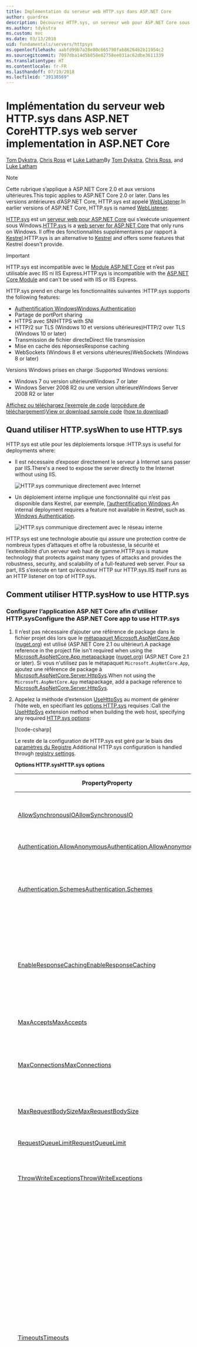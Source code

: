 ```yaml
---
title: Implémentation du serveur web HTTP.sys dans ASP.NET Core
author: guardrex
description: Découvrez HTTP.sys, un serveur web pour ASP.NET Core sous Windows. Basé sur le pilote en mode noyau HTTP.sys, HTTP.sys est une solution qui permet d’établir une connexion directe à Internet sans IIS ni Kestrel.
ms.author: tdykstra
ms.custom: mvc
ms.date: 03/13/2018
uid: fundamentals/servers/httpsys
ms.openlocfilehash: aabfd99b7a28e80c665798fab86264b2b11954c2
ms.sourcegitcommit: 7097dba14d5b858e82758ee031ac62dbe3611339
ms.translationtype: HT
ms.contentlocale: fr-FR
ms.lasthandoff: 07/19/2018
ms.locfileid: "39138569"
---
```

# <a name="httpsys-web-server-implementation-in-aspnet-core"></a><span data-ttu-id="14d21-104">Implémentation du serveur web HTTP.sys dans ASP.NET Core</span><span class="sxs-lookup"><span data-stu-id="14d21-104">HTTP.sys web server implementation in ASP.NET Core</span></span>

<span data-ttu-id="14d21-105">[Tom Dykstra](https://github.com/tdykstra), [Chris Ross](https://github.com/Tratcher) et [Luke Latham](https://github.com/guardrex)</span><span class="sxs-lookup"><span data-stu-id="14d21-105">By [Tom Dykstra](https://github.com/tdykstra), [Chris Ross](https://github.com/Tratcher), and [Luke Latham](https://github.com/guardrex)</span></span>

> [!NOTE]
> <span data-ttu-id="14d21-106">Cette rubrique s’applique à ASP.NET Core 2.0 et aux versions ultérieures.</span><span class="sxs-lookup"><span data-stu-id="14d21-106">This topic applies to ASP.NET Core 2.0 or later.</span></span> <span data-ttu-id="14d21-107">Dans les versions antérieures d’ASP.NET Core, HTTP.sys est appelé [WebListener](xref:fundamentals/servers/weblistener).</span><span class="sxs-lookup"><span data-stu-id="14d21-107">In earlier versions of ASP.NET Core, HTTP.sys is named [WebListener](xref:fundamentals/servers/weblistener).</span></span>

<span data-ttu-id="14d21-108">[HTTP.sys](/iis/get-started/introduction-to-iis/introduction-to-iis-architecture#hypertext-transfer-protocol-stack-httpsys) est un [serveur web pour ASP.NET Core](xref:fundamentals/servers/index) qui s’exécute uniquement sous Windows.</span><span class="sxs-lookup"><span data-stu-id="14d21-108">[HTTP.sys](/iis/get-started/introduction-to-iis/introduction-to-iis-architecture#hypertext-transfer-protocol-stack-httpsys) is a [web server for ASP.NET Core](xref:fundamentals/servers/index) that only runs on Windows.</span></span> <span data-ttu-id="14d21-109">Il offre des fonctionnalités supplémentaires par rapport à [Kestrel](xref:fundamentals/servers/kestrel).</span><span class="sxs-lookup"><span data-stu-id="14d21-109">HTTP.sys is an alternative to [Kestrel](xref:fundamentals/servers/kestrel) and offers some features that Kestrel doesn't provide.</span></span>

> [!IMPORTANT]
> <span data-ttu-id="14d21-110">HTTP.sys est incompatible avec le [Module ASP.NET Core](xref:fundamentals/servers/aspnet-core-module) et n’est pas utilisable avec IIS ni IIS Express.</span><span class="sxs-lookup"><span data-stu-id="14d21-110">HTTP.sys is incompatible with the [ASP.NET Core Module](xref:fundamentals/servers/aspnet-core-module) and can't be used with IIS or IIS Express.</span></span>

<span data-ttu-id="14d21-111">HTTP.sys prend en charge les fonctionnalités suivantes :</span><span class="sxs-lookup"><span data-stu-id="14d21-111">HTTP.sys supports the following features:</span></span>

* [<span data-ttu-id="14d21-112">Authentification Windows</span><span class="sxs-lookup"><span data-stu-id="14d21-112">Windows Authentication</span></span>](xref:security/authentication/windowsauth)
* <span data-ttu-id="14d21-113">Partage de port</span><span class="sxs-lookup"><span data-stu-id="14d21-113">Port sharing</span></span>
* <span data-ttu-id="14d21-114">HTTPS avec SNI</span><span class="sxs-lookup"><span data-stu-id="14d21-114">HTTPS with SNI</span></span>
* <span data-ttu-id="14d21-115">HTTP/2 sur TLS (Windows 10 et versions ultérieures)</span><span class="sxs-lookup"><span data-stu-id="14d21-115">HTTP/2 over TLS (Windows 10 or later)</span></span>
* <span data-ttu-id="14d21-116">Transmission de fichier directe</span><span class="sxs-lookup"><span data-stu-id="14d21-116">Direct file transmission</span></span>
* <span data-ttu-id="14d21-117">Mise en cache des réponses</span><span class="sxs-lookup"><span data-stu-id="14d21-117">Response caching</span></span>
* <span data-ttu-id="14d21-118">WebSockets (Windows 8 et versions ultérieures)</span><span class="sxs-lookup"><span data-stu-id="14d21-118">WebSockets (Windows 8 or later)</span></span>

<span data-ttu-id="14d21-119">Versions Windows prises en charge :</span><span class="sxs-lookup"><span data-stu-id="14d21-119">Supported Windows versions:</span></span>

* <span data-ttu-id="14d21-120">Windows 7 ou version ultérieure</span><span class="sxs-lookup"><span data-stu-id="14d21-120">Windows 7 or later</span></span>
* <span data-ttu-id="14d21-121">Windows Server 2008 R2 ou une version ultérieure</span><span class="sxs-lookup"><span data-stu-id="14d21-121">Windows Server 2008 R2 or later</span></span>

<span data-ttu-id="14d21-122">[Affichez ou téléchargez l’exemple de code](https://github.com/aspnet/Docs/tree/master/aspnetcore/fundamentals/servers/httpsys/sample) ([procédure de téléchargement](xref:tutorials/index#how-to-download-a-sample))</span><span class="sxs-lookup"><span data-stu-id="14d21-122">[View or download sample code](https://github.com/aspnet/Docs/tree/master/aspnetcore/fundamentals/servers/httpsys/sample) ([how to download](xref:tutorials/index#how-to-download-a-sample))</span></span>

## <a name="when-to-use-httpsys"></a><span data-ttu-id="14d21-123">Quand utiliser HTTP.sys</span><span class="sxs-lookup"><span data-stu-id="14d21-123">When to use HTTP.sys</span></span>

<span data-ttu-id="14d21-124">HTTP.sys est utile pour les déploiements lorsque :</span><span class="sxs-lookup"><span data-stu-id="14d21-124">HTTP.sys is useful for deployments where:</span></span>

* <span data-ttu-id="14d21-125">Il est nécessaire d’exposer directement le serveur à Internet sans passer par IIS.</span><span class="sxs-lookup"><span data-stu-id="14d21-125">There's a need to expose the server directly to the Internet without using IIS.</span></span>

  ![HTTP.sys communique directement avec Internet](httpsys/_static/httpsys-to-internet.png)

* <span data-ttu-id="14d21-127">Un déploiement interne implique une fonctionnalité qui n’est pas disponible dans Kestrel, par exemple, [l’authentification Windows](xref:security/authentication/windowsauth).</span><span class="sxs-lookup"><span data-stu-id="14d21-127">An internal deployment requires a feature not available in Kestrel, such as [Windows Authentication](xref:security/authentication/windowsauth).</span></span>

  ![HTTP.sys communique directement avec le réseau interne](httpsys/_static/httpsys-to-internal.png)

<span data-ttu-id="14d21-129">HTTP.sys est une technologie aboutie qui assure une protection contre de nombreux types d’attaques et offre la robustesse, la sécurité et l’extensibilité d’un serveur web haut de gamme.</span><span class="sxs-lookup"><span data-stu-id="14d21-129">HTTP.sys is mature technology that protects against many types of attacks and provides the robustness, security, and scalability of a full-featured web server.</span></span> <span data-ttu-id="14d21-130">Pour sa part, IIS s’exécute en tant qu’écouteur HTTP sur HTTP.sys.</span><span class="sxs-lookup"><span data-stu-id="14d21-130">IIS itself runs as an HTTP listener on top of HTTP.sys.</span></span> 

## <a name="how-to-use-httpsys"></a><span data-ttu-id="14d21-131">Comment utiliser HTTP.sys</span><span class="sxs-lookup"><span data-stu-id="14d21-131">How to use HTTP.sys</span></span>

### <a name="configure-the-aspnet-core-app-to-use-httpsys"></a><span data-ttu-id="14d21-132">Configurer l’application ASP.NET Core afin d’utiliser HTTP.sys</span><span class="sxs-lookup"><span data-stu-id="14d21-132">Configure the ASP.NET Core app to use HTTP.sys</span></span>

1. <span data-ttu-id="14d21-133">Il n’est pas nécessaire d’ajouter une référence de package dans le fichier projet dès lors que le [métapaquet Microsoft.AspNetCore.App](xref:fundamentals/metapackage-app) ([nuget.org](https://www.nuget.org/packages/Microsoft.AspNetCore.App/)) est utilisé (ASP.NET Core 2.1 ou ultérieur).</span><span class="sxs-lookup"><span data-stu-id="14d21-133">A package reference in the project file isn't required when using the [Microsoft.AspNetCore.App metapackage](xref:fundamentals/metapackage-app) ([nuget.org](https://www.nuget.org/packages/Microsoft.AspNetCore.App/)) (ASP.NET Core 2.1 or later).</span></span> <span data-ttu-id="14d21-134">Si vous n'utilisez pas le métapaquet `Microsoft.AspNetCore.App`, ajoutez une référence de package à [Microsoft.AspNetCore.Server.HttpSys](https://www.nuget.org/packages/Microsoft.AspNetCore.Server.HttpSys/).</span><span class="sxs-lookup"><span data-stu-id="14d21-134">When not using the `Microsoft.AspNetCore.App` metapackage, add a package reference to [Microsoft.AspNetCore.Server.HttpSys](https://www.nuget.org/packages/Microsoft.AspNetCore.Server.HttpSys/).</span></span>

2. <span data-ttu-id="14d21-135">Appelez la méthode d’extension [UseHttpSys](/dotnet/api/microsoft.aspnetcore.hosting.webhostbuilderhttpsysextensions.usehttpsys) au moment de générer l’hôte web, en spécifiant les [options HTTP.sys](/dotnet/api/microsoft.aspnetcore.server.httpsys.httpsysoptions) requises :</span><span class="sxs-lookup"><span data-stu-id="14d21-135">Call the [UseHttpSys](/dotnet/api/microsoft.aspnetcore.hosting.webhostbuilderhttpsysextensions.usehttpsys) extension method when building the web host, specifying any required [HTTP.sys options](/dotnet/api/microsoft.aspnetcore.server.httpsys.httpsysoptions):</span></span>

   [!code-csharp[](httpsys/sample/Program.cs?name=snippet1&highlight=4-12)]

   <span data-ttu-id="14d21-136">Le reste de la configuration de HTTP.sys est géré par le biais des [paramètres du Registre](https://support.microsoft.com/help/820129/http-sys-registry-settings-for-windows).</span><span class="sxs-lookup"><span data-stu-id="14d21-136">Additional HTTP.sys configuration is handled through [registry settings](https://support.microsoft.com/help/820129/http-sys-registry-settings-for-windows).</span></span>

   <span data-ttu-id="14d21-137">**Options HTTP.sys**</span><span class="sxs-lookup"><span data-stu-id="14d21-137">**HTTP.sys options**</span></span>

   | <span data-ttu-id="14d21-138">Property</span><span class="sxs-lookup"><span data-stu-id="14d21-138">Property</span></span> | <span data-ttu-id="14d21-139">Description</span><span class="sxs-lookup"><span data-stu-id="14d21-139">Description</span></span> | <span data-ttu-id="14d21-140">Par défaut</span><span class="sxs-lookup"><span data-stu-id="14d21-140">Default</span></span> |
   | -------- | ----------- | :-----: |
   | [<span data-ttu-id="14d21-141">AllowSynchronousIO</span><span class="sxs-lookup"><span data-stu-id="14d21-141">AllowSynchronousIO</span></span>](/dotnet/api/microsoft.aspnetcore.server.httpsys.httpsysoptions.allowsynchronousio) | <span data-ttu-id="14d21-142">Contrôle si l’entrée/sortie synchrone est autorisée pour le `HttpContext.Request.Body` et le `HttpContext.Response.Body`.</span><span class="sxs-lookup"><span data-stu-id="14d21-142">Control whether synchronous input/output is allowed for the `HttpContext.Request.Body` and `HttpContext.Response.Body`.</span></span> | `true` |
   | [<span data-ttu-id="14d21-143">Authentication.AllowAnonymous</span><span class="sxs-lookup"><span data-stu-id="14d21-143">Authentication.AllowAnonymous</span></span>](/dotnet/api/microsoft.aspnetcore.server.httpsys.authenticationmanager.allowanonymous) | <span data-ttu-id="14d21-144">Autorise les requêtes anonymes.</span><span class="sxs-lookup"><span data-stu-id="14d21-144">Allow anonymous requests.</span></span> | `true` |
   | [<span data-ttu-id="14d21-145">Authentication.Schemes</span><span class="sxs-lookup"><span data-stu-id="14d21-145">Authentication.Schemes</span></span>](/dotnet/api/microsoft.aspnetcore.server.httpsys.authenticationmanager.schemes) | <span data-ttu-id="14d21-146">Spécifie les schémas d’authentification autorisés.</span><span class="sxs-lookup"><span data-stu-id="14d21-146">Specify the allowed authentication schemes.</span></span> <span data-ttu-id="14d21-147">Peut être modifié à tout moment avant la suppression de l’écouteur.</span><span class="sxs-lookup"><span data-stu-id="14d21-147">May be modified at any time prior to disposing the listener.</span></span> <span data-ttu-id="14d21-148">Les valeurs sont fournies par [l’enum AuthenticationSchemes](/dotnet/api/microsoft.aspnetcore.server.httpsys.authenticationschemes) : `Basic`, `Kerberos`, `Negotiate`, `None` et `NTLM`.</span><span class="sxs-lookup"><span data-stu-id="14d21-148">Values are provided by the [AuthenticationSchemes enum](/dotnet/api/microsoft.aspnetcore.server.httpsys.authenticationschemes): `Basic`, `Kerberos`, `Negotiate`, `None`, and `NTLM`.</span></span> | `None` |
   | [<span data-ttu-id="14d21-149">EnableResponseCaching</span><span class="sxs-lookup"><span data-stu-id="14d21-149">EnableResponseCaching</span></span>](/dotnet/api/microsoft.aspnetcore.server.httpsys.httpsysoptions.enableresponsecaching) | <span data-ttu-id="14d21-150">Tente la mise en cache [en mode noyau](/windows-hardware/drivers/gettingstarted/user-mode-and-kernel-mode) pour les réponses comportant un en-tête compatible.</span><span class="sxs-lookup"><span data-stu-id="14d21-150">Attempt [kernel-mode](/windows-hardware/drivers/gettingstarted/user-mode-and-kernel-mode) caching for responses with eligible headers.</span></span> <span data-ttu-id="14d21-151">La réponse peut ne pas inclure d’en-tête `Set-Cookie`, `Vary` ou `Pragma`.</span><span class="sxs-lookup"><span data-stu-id="14d21-151">The response may not include `Set-Cookie`, `Vary`, or `Pragma` headers.</span></span> <span data-ttu-id="14d21-152">Elle doit comporter un en-tête `Cache-Control` `public` et soit une valeur `shared-max-age` ou `max-age`, soit un en-tête `Expires`.</span><span class="sxs-lookup"><span data-stu-id="14d21-152">It must include a `Cache-Control` header that's `public` and either a `shared-max-age` or `max-age` value, or an `Expires` header.</span></span> | `true` |
   | [<span data-ttu-id="14d21-153">MaxAccepts</span><span class="sxs-lookup"><span data-stu-id="14d21-153">MaxAccepts</span></span>](/dotnet/api/microsoft.aspnetcore.server.httpsys.httpsysoptions.maxaccepts) | <span data-ttu-id="14d21-154">Nombre maximal d'acceptations simultanées.</span><span class="sxs-lookup"><span data-stu-id="14d21-154">The maximum number of concurrent accepts.</span></span> | <span data-ttu-id="14d21-155">5 &times; [Environment.<br>ProcessorCount](/dotnet/api/system.environment.processorcount)</span><span class="sxs-lookup"><span data-stu-id="14d21-155">5 &times; [Environment.<br>ProcessorCount](/dotnet/api/system.environment.processorcount)</span></span> |
   | [<span data-ttu-id="14d21-156">MaxConnections</span><span class="sxs-lookup"><span data-stu-id="14d21-156">MaxConnections</span></span>](/dotnet/api/microsoft.aspnetcore.server.httpsys.httpsysoptions.maxconnections) | <span data-ttu-id="14d21-157">Nombre maximum de connexions simultanées à accepter.</span><span class="sxs-lookup"><span data-stu-id="14d21-157">The maximum number of concurrent connections to accept.</span></span> <span data-ttu-id="14d21-158">Utilisez `-1` pour signifier l’infini,</span><span class="sxs-lookup"><span data-stu-id="14d21-158">Use `-1` for infinite.</span></span> <span data-ttu-id="14d21-159">et `null` pour utiliser le paramètre du Registre qui s’applique à l’ordinateur dans son ensemble.</span><span class="sxs-lookup"><span data-stu-id="14d21-159">Use `null` to use the registry's machine-wide setting.</span></span> | `null`<br><span data-ttu-id="14d21-160">(illimité)</span><span class="sxs-lookup"><span data-stu-id="14d21-160">(unlimited)</span></span> |
   | [<span data-ttu-id="14d21-161">MaxRequestBodySize</span><span class="sxs-lookup"><span data-stu-id="14d21-161">MaxRequestBodySize</span></span>](/dotnet/api/microsoft.aspnetcore.server.httpsys.httpsysoptions.maxrequestbodysize) | <span data-ttu-id="14d21-162">Consultez la section <a href="#maxrequestbodysize">MaxRequestBodySize</a>.</span><span class="sxs-lookup"><span data-stu-id="14d21-162">See the <a href="#maxrequestbodysize">MaxRequestBodySize</a> section.</span></span> | <span data-ttu-id="14d21-163">30 000 000 octets</span><span class="sxs-lookup"><span data-stu-id="14d21-163">30000000 bytes</span></span><br><span data-ttu-id="14d21-164">(env. 28,6 Mo)</span><span class="sxs-lookup"><span data-stu-id="14d21-164">(~28.6 MB)</span></span> |
   | [<span data-ttu-id="14d21-165">RequestQueueLimit</span><span class="sxs-lookup"><span data-stu-id="14d21-165">RequestQueueLimit</span></span>](/dotnet/api/microsoft.aspnetcore.server.httpsys.httpsysoptions.requestqueuelimit) | <span data-ttu-id="14d21-166">Nombre maximal de demandes pouvant être placées en file d'attente.</span><span class="sxs-lookup"><span data-stu-id="14d21-166">The maximum number of requests that can be queued.</span></span> | <span data-ttu-id="14d21-167">1000</span><span class="sxs-lookup"><span data-stu-id="14d21-167">1000</span></span> |
   | [<span data-ttu-id="14d21-168">ThrowWriteExceptions</span><span class="sxs-lookup"><span data-stu-id="14d21-168">ThrowWriteExceptions</span></span>](/dotnet/api/microsoft.aspnetcore.server.httpsys.httpsysoptions.throwwriteexceptions) | <span data-ttu-id="14d21-169">Indique si les écritures dans le corps de la réponse qui échouent en raison d’une déconnexion du client doivent lever des exceptions ou se terminer normalement.</span><span class="sxs-lookup"><span data-stu-id="14d21-169">Indicate if response body writes that fail due to client disconnects should throw exceptions or complete normally.</span></span> | `false`<br><span data-ttu-id="14d21-170">(se terminer normalement)</span><span class="sxs-lookup"><span data-stu-id="14d21-170">(complete normally)</span></span> |
   | [<span data-ttu-id="14d21-171">Timeouts</span><span class="sxs-lookup"><span data-stu-id="14d21-171">Timeouts</span></span>](/dotnet/api/microsoft.aspnetcore.server.httpsys.httpsysoptions.timeouts) | <span data-ttu-id="14d21-172">Expose la configuration [TimeoutManager](/dotnet/api/microsoft.aspnetcore.server.httpsys.timeoutmanager) de HTTP.sys, également paramétrable dans le Registre.</span><span class="sxs-lookup"><span data-stu-id="14d21-172">Expose the HTTP.sys [TimeoutManager](/dotnet/api/microsoft.aspnetcore.server.httpsys.timeoutmanager) configuration, which may also be configured in the registry.</span></span> <span data-ttu-id="14d21-173">Suivez les liens de l’API pour en savoir plus sur chaque paramètre, y compris les valeurs par défaut :</span><span class="sxs-lookup"><span data-stu-id="14d21-173">Follow the API links to learn more about each setting, including default values:</span></span><ul><li><span data-ttu-id="14d21-174">[TimeoutManager.DrainEntityBody](/dotnet/api/microsoft.aspnetcore.server.httpsys.timeoutmanager.drainentitybody) &ndash; Temps alloué à l’API de serveur HTTP pour décharger le corps de l’entité sur une connexion persistante.</span><span class="sxs-lookup"><span data-stu-id="14d21-174">[TimeoutManager.DrainEntityBody](/dotnet/api/microsoft.aspnetcore.server.httpsys.timeoutmanager.drainentitybody) &ndash; Time allowed for the HTTP Server API to drain the entity body on a Keep-Alive connection.</span></span></li><li><span data-ttu-id="14d21-175">[TimeoutManager.EntityBody](/dotnet/api/microsoft.aspnetcore.server.httpsys.timeoutmanager.entitybody) &ndash; Temps alloué pour que le corps de l'entité de la requête arrive.</span><span class="sxs-lookup"><span data-stu-id="14d21-175">[TimeoutManager.EntityBody](/dotnet/api/microsoft.aspnetcore.server.httpsys.timeoutmanager.entitybody) &ndash; Time allowed for the request entity body to arrive.</span></span></li><li><span data-ttu-id="14d21-176">[TimeoutManager.HeaderWait](/dotnet/api/microsoft.aspnetcore.server.httpsys.timeoutmanager.headerwait) &ndash; Temps alloué à l’API de serveur HTTP pour analyser l’en-tête de la requête.</span><span class="sxs-lookup"><span data-stu-id="14d21-176">[TimeoutManager.HeaderWait](/dotnet/api/microsoft.aspnetcore.server.httpsys.timeoutmanager.headerwait) &ndash; Time allowed for the HTTP Server API to parse the request header.</span></span></li><li><span data-ttu-id="14d21-177">[TimeoutManager.IdleConnection](/dotnet/api/microsoft.aspnetcore.server.httpsys.timeoutmanager.idleconnection) &ndash; Temps alloué pour une connexion inactive.</span><span class="sxs-lookup"><span data-stu-id="14d21-177">[TimeoutManager.IdleConnection](/dotnet/api/microsoft.aspnetcore.server.httpsys.timeoutmanager.idleconnection) &ndash; Time allowed for an idle connection.</span></span></li><li><span data-ttu-id="14d21-178">[TimeoutManager.MinSendBytesPerSecond](/dotnet/api/microsoft.aspnetcore.server.httpsys.timeoutmanager.minsendbytespersecond) &ndash; Taux d’envoi minimal de la réponse.</span><span class="sxs-lookup"><span data-stu-id="14d21-178">[TimeoutManager.MinSendBytesPerSecond](/dotnet/api/microsoft.aspnetcore.server.httpsys.timeoutmanager.minsendbytespersecond) &ndash; The minimum send rate for the response.</span></span></li><li><span data-ttu-id="14d21-179">[TimeoutManager.RequestQueue](/dotnet/api/microsoft.aspnetcore.server.httpsys.timeoutmanager.requestqueue) &ndash; Temps alloué à la demande pour rester dans la file d’attente des requêtes avant que l’application ne la récupère.</span><span class="sxs-lookup"><span data-stu-id="14d21-179">[TimeoutManager.RequestQueue](/dotnet/api/microsoft.aspnetcore.server.httpsys.timeoutmanager.requestqueue) &ndash; Time allowed for the request to remain in the request queue before the app picks it up.</span></span></li></ul> |  |
   | [<span data-ttu-id="14d21-180">UrlPrefixes</span><span class="sxs-lookup"><span data-stu-id="14d21-180">UrlPrefixes</span></span>](/dotnet/api/microsoft.aspnetcore.server.httpsys.httpsysoptions.urlprefixes) | <span data-ttu-id="14d21-181">Spécifiez la [UrlPrefixCollection](/dotnet/api/microsoft.aspnetcore.server.httpsys.urlprefixcollection) à inscrire auprès de HTTP.sys.</span><span class="sxs-lookup"><span data-stu-id="14d21-181">Specify the [UrlPrefixCollection](/dotnet/api/microsoft.aspnetcore.server.httpsys.urlprefixcollection) to register with HTTP.sys.</span></span> <span data-ttu-id="14d21-182">La plus utile est [UrlPrefixCollection.Add](/dotnet/api/microsoft.aspnetcore.server.httpsys.urlprefixcollection.add), qui permet d’ajouter un préfixe à la collection.</span><span class="sxs-lookup"><span data-stu-id="14d21-182">The most useful is [UrlPrefixCollection.Add](/dotnet/api/microsoft.aspnetcore.server.httpsys.urlprefixcollection.add), which is used to add a prefix to the collection.</span></span> <span data-ttu-id="14d21-183">Ces choix peuvent être modifiés à tout moment avant la suppression de l’écouteur.</span><span class="sxs-lookup"><span data-stu-id="14d21-183">These may be modified at any time prior to disposing the listener.</span></span> |  |

   <a name="maxrequestbodysize"></a>
   <span data-ttu-id="14d21-184">**MaxRequestBodySize**</span><span class="sxs-lookup"><span data-stu-id="14d21-184">**MaxRequestBodySize**</span></span>

   <span data-ttu-id="14d21-185">Taille maximale autorisée pour le corps d’une demande, en octets.</span><span class="sxs-lookup"><span data-stu-id="14d21-185">The maximum allowed size of any request body in bytes.</span></span> <span data-ttu-id="14d21-186">Lorsque la valeur est `null`, elle est illimitée.</span><span class="sxs-lookup"><span data-stu-id="14d21-186">When set to `null`, the maximum request body size is unlimited.</span></span> <span data-ttu-id="14d21-187">Cette limite est sans effet sur les connexions mises à niveau, qui sont illimitées.</span><span class="sxs-lookup"><span data-stu-id="14d21-187">This limit has no effect on upgraded connections, which are always unlimited.</span></span>

   <span data-ttu-id="14d21-188">Pour remplacer la limite d’un seul `IActionResult` dans une application MVC ASP.NET Core, nous vous recommandons d’utiliser l’attribut [RequestSizeLimitAttribute](/dotnet/api/microsoft.aspnetcore.mvc.requestsizelimitattribute) sur une méthode d’action :</span><span class="sxs-lookup"><span data-stu-id="14d21-188">The recommended method to override the limit in an ASP.NET Core MVC app for a single `IActionResult` is to use the [RequestSizeLimitAttribute](/dotnet/api/microsoft.aspnetcore.mvc.requestsizelimitattribute) attribute on an action method:</span></span>

   ```csharp
   [RequestSizeLimit(100000000)]
   public IActionResult MyActionMethod()
   ```

   <span data-ttu-id="14d21-189">Une exception est levée si l’application tente de configurer la limite sur une demande dont l’application a commencé la lecture.</span><span class="sxs-lookup"><span data-stu-id="14d21-189">An exception is thrown if the app attempts to configure the limit on a request after the app has started reading the request.</span></span> <span data-ttu-id="14d21-190">La propriété `IsReadOnly` indique si la propriété `MaxRequestBodySize` est en lecture seule, et donc s’il est trop tard pour configurer la limite.</span><span class="sxs-lookup"><span data-stu-id="14d21-190">An `IsReadOnly` property can be used to indicate if the `MaxRequestBodySize` property is in a read-only state, meaning it's too late to configure the limit.</span></span>

   <span data-ttu-id="14d21-191">Si l’application doit remplacer [MaxRequestBodySize](/dotnet/api/microsoft.aspnetcore.server.httpsys.httpsysoptions.maxrequestbodysize) demande par demande, utilisez [IHttpMaxRequestBodySizeFeature](/dotnet/api/microsoft.aspnetcore.http.features.ihttpmaxrequestbodysizefeature) :</span><span class="sxs-lookup"><span data-stu-id="14d21-191">If the app should override [MaxRequestBodySize](/dotnet/api/microsoft.aspnetcore.server.httpsys.httpsysoptions.maxrequestbodysize) per-request, use the [IHttpMaxRequestBodySizeFeature](/dotnet/api/microsoft.aspnetcore.http.features.ihttpmaxrequestbodysizefeature):</span></span>

   [!code-csharp[](httpsys/sample/Startup.cs?name=snippet1&highlight=6-7)]

3. <span data-ttu-id="14d21-192">Si vous utilisez Visual Studio, vérifiez que l’application n’est pas configurée pour exécuter IIS ou IIS Express.</span><span class="sxs-lookup"><span data-stu-id="14d21-192">If using Visual Studio, make sure the app isn't configured to run IIS or IIS Express.</span></span>

   <span data-ttu-id="14d21-193">Dans Visual Studio, le profil de démarrage par défaut est destiné à IIS Express.</span><span class="sxs-lookup"><span data-stu-id="14d21-193">In Visual Studio, the default launch profile is for IIS Express.</span></span> <span data-ttu-id="14d21-194">Pour exécuter le projet en tant qu’application console, changez manuellement le profil sélectionné, comme dans la capture d’écran suivante :</span><span class="sxs-lookup"><span data-stu-id="14d21-194">To run the project as a console app, manually change the selected profile, as shown in the following screen shot:</span></span>

   ![Sélectionner le profil d’application console](httpsys/_static/vs-choose-profile.png)

### <a name="configure-windows-server"></a><span data-ttu-id="14d21-196">Configurer Windows Server</span><span class="sxs-lookup"><span data-stu-id="14d21-196">Configure Windows Server</span></span>

1. <span data-ttu-id="14d21-197">Si l’application est un [déploiement dépendant de .NET Framework](/dotnet/core/deploying/#framework-dependent-deployments-fdd), installez .NET Core, .NET Framework ou les deux (si l’application est une application .NET Core ciblant .NET Framework).</span><span class="sxs-lookup"><span data-stu-id="14d21-197">If the app is a [framework-dependent deployment](/dotnet/core/deploying/#framework-dependent-deployments-fdd), install .NET Core, .NET Framework, or both (if the app is a .NET Core app targeting the .NET Framework).</span></span>

   * <span data-ttu-id="14d21-198">**.NET Core** &ndash; Si l’application nécessite .NET Core, procurez-vous et exécutez le programme d’installation de .NET Core sur [Tous les téléchargements .NET](https://www.microsoft.com/net/download/all).</span><span class="sxs-lookup"><span data-stu-id="14d21-198">**.NET Core** &ndash; If the app requires .NET Core, obtain and run the .NET Core installer from [.NET All Downloads](https://www.microsoft.com/net/download/all).</span></span>
   * <span data-ttu-id="14d21-199">**.NET Framework** &ndash; Si l’application requiert .NET Framework, consultez la page [.NET Framework : guide d’installation](/dotnet/framework/install/) pour connaître les instructions d’installation.</span><span class="sxs-lookup"><span data-stu-id="14d21-199">**.NET Framework** &ndash; If the app requires .NET Framework, see [.NET Framework: Installation guide](/dotnet/framework/install/) to find installation instructions.</span></span> <span data-ttu-id="14d21-200">Installez la version requise de .NET Framework.</span><span class="sxs-lookup"><span data-stu-id="14d21-200">Install the required .NET Framework.</span></span> <span data-ttu-id="14d21-201">Le programme d’installation de la dernière version de .NET Framework se trouve dans la page [Tous les téléchargements .NET](https://www.microsoft.com/net/download/all).</span><span class="sxs-lookup"><span data-stu-id="14d21-201">The installer for the latest .NET Framework can be found at [.NET All Downloads](https://www.microsoft.com/net/download/all).</span></span>

2. <span data-ttu-id="14d21-202">Configurez les ports et les URL de l’application.</span><span class="sxs-lookup"><span data-stu-id="14d21-202">Configure URLs and ports for the app.</span></span>

   <span data-ttu-id="14d21-203">Par défaut, ASP.NET Core est lié à `http://localhost:5000`.</span><span class="sxs-lookup"><span data-stu-id="14d21-203">By default, ASP.NET Core binds to `http://localhost:5000`.</span></span> <span data-ttu-id="14d21-204">Pour configurer les ports et les préfixes d’URL, il existe plusieurs possibilités :</span><span class="sxs-lookup"><span data-stu-id="14d21-204">To configure URL prefixes and ports, options include using:</span></span>

   * [<span data-ttu-id="14d21-205">UseUrls</span><span class="sxs-lookup"><span data-stu-id="14d21-205">UseUrls</span></span>](/dotnet/api/microsoft.aspnetcore.hosting.hostingabstractionswebhostbuilderextensions.useurls)
   * <span data-ttu-id="14d21-206">Arguments de ligne de commande `urls`</span><span class="sxs-lookup"><span data-stu-id="14d21-206">`urls` command-line argument</span></span>
   * <span data-ttu-id="14d21-207">Variable d’environnement `ASPNETCORE_URLS`</span><span class="sxs-lookup"><span data-stu-id="14d21-207">`ASPNETCORE_URLS` environment variable</span></span>
   * [<span data-ttu-id="14d21-208">UrlPrefixes</span><span class="sxs-lookup"><span data-stu-id="14d21-208">UrlPrefixes</span></span>](/dotnet/api/microsoft.aspnetcore.server.httpsys.httpsysoptions.urlprefixes)

   <span data-ttu-id="14d21-209">L’exemple de code suivant montre comment utiliser [UrlPrefixes](/dotnet/api/microsoft.aspnetcore.server.httpsys.httpsysoptions.urlprefixes) :</span><span class="sxs-lookup"><span data-stu-id="14d21-209">The following code example shows how to use [UrlPrefixes](/dotnet/api/microsoft.aspnetcore.server.httpsys.httpsysoptions.urlprefixes):</span></span>

   [!code-csharp[](httpsys/sample/Program.cs?name=snippet1&highlight=11)]

   <span data-ttu-id="14d21-210">`UrlPrefixes` présente l’avantage de générer immédiatement un message d’erreur en cas de préfixe mal formé.</span><span class="sxs-lookup"><span data-stu-id="14d21-210">An advantage of `UrlPrefixes` is that an error message is generated immediately for improperly formatted prefixes.</span></span>

   <span data-ttu-id="14d21-211">Les paramètres de `UrlPrefixes` remplacent les paramètres `UseUrls`/`urls`/`ASPNETCORE_URLS`.</span><span class="sxs-lookup"><span data-stu-id="14d21-211">The settings in `UrlPrefixes` override `UseUrls`/`urls`/`ASPNETCORE_URLS` settings.</span></span> <span data-ttu-id="14d21-212">Par conséquent, avec `UseUrls`, `urls` et la variable d’environnement `ASPNETCORE_URLS`, il est plus facile de basculer entre Kestrel et HTTP.sys.</span><span class="sxs-lookup"><span data-stu-id="14d21-212">Therefore, an advantage of `UseUrls`, `urls`, and the `ASPNETCORE_URLS` environment variable is that it's easier to switch between Kestrel and HTTP.sys.</span></span> <span data-ttu-id="14d21-213">Pour plus d’informations sur `UseUrls`, `urls` et `ASPNETCORE_URLS`, consultez la rubrique [Héberger dans ASP.NET Core](xref:fundamentals/host/index).</span><span class="sxs-lookup"><span data-stu-id="14d21-213">For more information on `UseUrls`, `urls`, and `ASPNETCORE_URLS`, see the [Host in ASP.NET Core](xref:fundamentals/host/index) topic.</span></span>

   <span data-ttu-id="14d21-214">HTTP.sys utilise les [formats de chaîne UrlPrefix de l’API de serveur HTTP](https://msdn.microsoft.com/library/windows/desktop/aa364698.aspx).</span><span class="sxs-lookup"><span data-stu-id="14d21-214">HTTP.sys uses the [HTTP Server API UrlPrefix string formats](https://msdn.microsoft.com/library/windows/desktop/aa364698.aspx).</span></span>

   > [!WARNING]
   > <span data-ttu-id="14d21-215">Les liaisons génériques de niveau supérieur (`http://*:80/` et `http://+:80`) ne doivent **pas** être utilisées.</span><span class="sxs-lookup"><span data-stu-id="14d21-215">Top-level wildcard bindings (`http://*:80/` and `http://+:80`) should **not** be used.</span></span> <span data-ttu-id="14d21-216">Les liaisons génériques de niveau supérieur peuvent exposer votre application à des failles de sécurité.</span><span class="sxs-lookup"><span data-stu-id="14d21-216">Top-level wildcard bindings can open up your app to security vulnerabilities.</span></span> <span data-ttu-id="14d21-217">Cela s’applique aux caractères génériques forts et faibles.</span><span class="sxs-lookup"><span data-stu-id="14d21-217">This applies to both strong and weak wildcards.</span></span> <span data-ttu-id="14d21-218">Utilisez des noms d’hôte explicites plutôt que des caractères génériques.</span><span class="sxs-lookup"><span data-stu-id="14d21-218">Use explicit host names rather than wildcards.</span></span> <span data-ttu-id="14d21-219">Une liaison générique de sous-domaine (par exemple, `*.mysub.com`) ne présente pas ce risque de sécurité si vous contrôlez le domaine parent en entier (par opposition à `*.com`, qui est vulnérable).</span><span class="sxs-lookup"><span data-stu-id="14d21-219">Subdomain wildcard binding (for example, `*.mysub.com`) doesn't have this security risk if you control the entire parent domain (as opposed to `*.com`, which is vulnerable).</span></span> <span data-ttu-id="14d21-220">Consultez la [rfc7230 section-5.4](https://tools.ietf.org/html/rfc7230#section-5.4) pour plus d’informations.</span><span class="sxs-lookup"><span data-stu-id="14d21-220">See [rfc7230 section-5.4](https://tools.ietf.org/html/rfc7230#section-5.4) for more information.</span></span>

3. <span data-ttu-id="14d21-221">Préinscrivez les préfixes d’URL à lier à HTTP.sys et configurez les certificats x.509.</span><span class="sxs-lookup"><span data-stu-id="14d21-221">Preregister URL prefixes to bind to HTTP.sys and set up x.509 certificates.</span></span>

   <span data-ttu-id="14d21-222">Si les préfixes d’URL ne sont pas préinscrits sous Windows, exécutez l’application avec des privilèges Administrateur.</span><span class="sxs-lookup"><span data-stu-id="14d21-222">If URL prefixes aren't preregistered in Windows, run the app with administrator privileges.</span></span> <span data-ttu-id="14d21-223">Il existe une seule exception : si vous effectuez une liaison à localhost avec HTTP (et non HTTPS) et un numéro de port supérieur à 1024,</span><span class="sxs-lookup"><span data-stu-id="14d21-223">The only exception is when binding to localhost using HTTP (not HTTPS) with a port number greater than 1024.</span></span> <span data-ttu-id="14d21-224">les privilèges Administrateur ne sont pas nécessaires.</span><span class="sxs-lookup"><span data-stu-id="14d21-224">In that case, administrator privileges aren't required.</span></span>

   1. <span data-ttu-id="14d21-225">L’outil intégré pour configurer HTTP.sys est *netsh.exe*.</span><span class="sxs-lookup"><span data-stu-id="14d21-225">The built-in tool for configuring HTTP.sys is *netsh.exe*.</span></span> <span data-ttu-id="14d21-226">*netsh.exe* permet de réserver des préfixes d’URL et d’assigner des certificats X.509.</span><span class="sxs-lookup"><span data-stu-id="14d21-226">*netsh.exe* is used to reserve URL prefixes and assign X.509 certificates.</span></span> <span data-ttu-id="14d21-227">L’outil requiert des privilèges Administrateur.</span><span class="sxs-lookup"><span data-stu-id="14d21-227">The tool requires administrator privileges.</span></span>

      <span data-ttu-id="14d21-228">L’exemple suivant montre les commandes à effectuer pour réserver des préfixes d’URL aux ports 80 et 443 :</span><span class="sxs-lookup"><span data-stu-id="14d21-228">The following example shows the commands to reserve URL prefixes for ports 80 and 443:</span></span>

      ```console
      netsh http add urlacl url=http://+:80/ user=Users
      netsh http add urlacl url=https://+:443/ user=Users
      ```

      <span data-ttu-id="14d21-229">L’exemple suivant montre comment assigner un certificat X.509 :</span><span class="sxs-lookup"><span data-stu-id="14d21-229">The following example shows how to assign an X.509 certificate:</span></span>

      ```console
      netsh http add sslcert ipport=0.0.0.0:443 certhash=MyCertHash_Here appid="{00000000-0000-0000-0000-000000000000}"
      ```

      <span data-ttu-id="14d21-230">Documentation de référence de *netsh.exe* :</span><span class="sxs-lookup"><span data-stu-id="14d21-230">Reference documentation for *netsh.exe*:</span></span>

      * [<span data-ttu-id="14d21-231">Commandes netsh pour HTTP (Hypertext Transfer Protocol)</span><span class="sxs-lookup"><span data-stu-id="14d21-231">Netsh Commands for Hypertext Transfer Protocol (HTTP)</span></span>](https://technet.microsoft.com/library/cc725882.aspx)
      * [<span data-ttu-id="14d21-232">Chaînes UrlPrefix</span><span class="sxs-lookup"><span data-stu-id="14d21-232">UrlPrefix Strings</span></span>](https://msdn.microsoft.com/library/windows/desktop/aa364698.aspx)

   2. <span data-ttu-id="14d21-233">Créez des certificats X.509 auto-signés, si nécessaire.</span><span class="sxs-lookup"><span data-stu-id="14d21-233">Create self-signed X.509 certificates, if required.</span></span>

      [!INCLUDE [How to make an X.509 cert](../../includes/make-x509-cert.md)]

4. <span data-ttu-id="14d21-234">Ouvrez des ports du pare-feu pour autoriser le trafic à atteindre HTTP.sys.</span><span class="sxs-lookup"><span data-stu-id="14d21-234">Open firewall ports to allow traffic to reach HTTP.sys.</span></span> <span data-ttu-id="14d21-235">Utilisez *netsh.exe* ou les [cmdlets PowerShell](https://technet.microsoft.com/library/jj554906).</span><span class="sxs-lookup"><span data-stu-id="14d21-235">Use *netsh.exe* or [PowerShell cmdlets](https://technet.microsoft.com/library/jj554906).</span></span>

## <a name="proxy-server-and-load-balancer-scenarios"></a><span data-ttu-id="14d21-236">Scénarios avec un serveur proxy et un équilibreur de charge</span><span class="sxs-lookup"><span data-stu-id="14d21-236">Proxy server and load balancer scenarios</span></span>

<span data-ttu-id="14d21-237">Pour les applications hébergées par HTTP.sys qui interagissent avec les demandes provenant d’Internet ou d’un réseau d’entreprise, une configuration supplémentaire peut être nécessaire en cas d’hébergement derrière des serveurs proxy et des équilibreurs de charge.</span><span class="sxs-lookup"><span data-stu-id="14d21-237">For apps hosted by HTTP.sys that interact with requests from the Internet or a corporate network, additional configuration might be required when hosting behind proxy servers and load balancers.</span></span> <span data-ttu-id="14d21-238">Pour plus d’informations, consultez [Configurer ASP.NET Core pour l’utilisation de serveurs proxy et d’équilibreurs de charge](xref:host-and-deploy/proxy-load-balancer).</span><span class="sxs-lookup"><span data-stu-id="14d21-238">For more information, see [Configure ASP.NET Core to work with proxy servers and load balancers](xref:host-and-deploy/proxy-load-balancer).</span></span>

## <a name="additional-resources"></a><span data-ttu-id="14d21-239">Ressources supplémentaires</span><span class="sxs-lookup"><span data-stu-id="14d21-239">Additional resources</span></span>

* [<span data-ttu-id="14d21-240">API de serveur HTTP</span><span class="sxs-lookup"><span data-stu-id="14d21-240">HTTP Server API</span></span>](https://msdn.microsoft.com/library/windows/desktop/aa364510.aspx)
* [<span data-ttu-id="14d21-241">Référentiel GitHub aspnet/HttpSysServer (code source)</span><span class="sxs-lookup"><span data-stu-id="14d21-241">aspnet/HttpSysServer GitHub repository (source code)</span></span>](https://github.com/aspnet/HttpSysServer/)
* [<span data-ttu-id="14d21-242">Héberger dans ASP.NET Core</span><span class="sxs-lookup"><span data-stu-id="14d21-242">Host in ASP.NET Core</span></span>](xref:fundamentals/host/index)
